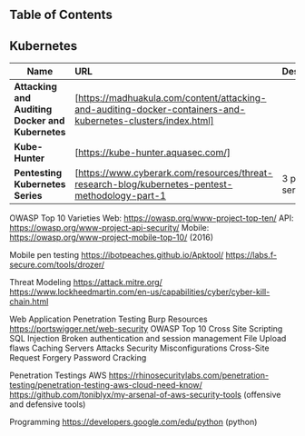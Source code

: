 ## Table of Contents




## Kubernetes
| Name | URL | Description |
| ---------- | :---------- | :---------- |
| **Attacking and Auditing Docker and Kubernetes** |  [https://madhuakula.com/content/attacking-and-auditing-docker-containers-and-kubernetes-clusters/index.html] |
| **Kube-Hunter** |  [https://kube-hunter.aquasec.com/] |
| **Pentesting Kubernetes Series** |  [https://www.cyberark.com/resources/threat-research-blog/kubernetes-pentest-methodology-part-1 | 3 part series] |
 
  
  
OWASP Top 10 Varieties
  Web: https://owasp.org/www-project-top-ten/
  API: https://owasp.org/www-project-api-security/
  Mobile: https://owasp.org/www-project-mobile-top-10/ (2016)
  

Mobile pen testing
  https://ibotpeaches.github.io/Apktool/
  https://labs.f-secure.com/tools/drozer/
  

Threat Modeling
  https://attack.mitre.org/
  https://www.lockheedmartin.com/en-us/capabilities/cyber/cyber-kill-chain.html
  

Web Application Penetration Testing
  Burp Resources
    https://portswigger.net/web-security
  OWASP Top 10
    Cross Site Scripting
    SQL Injection
    Broken authentication and session management
    File Upload flaws
    Caching Servers Attacks
    Security Misconfigurations
    Cross-Site Request Forgery
    Password Cracking

Penetration Testings AWS
  https://rhinosecuritylabs.com/penetration-testing/penetration-testing-aws-cloud-need-know/
  https://github.com/toniblyx/my-arsenal-of-aws-security-tools (offensive and defensive tools)
  

Programming
  https://developers.google.com/edu/python (python)
  
